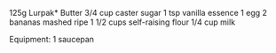 125g Lurpak* Butter
3/4 cup caster sugar
1 tsp vanilla essence
1 egg
2 bananas mashed ripe
1 1/2 cups self-raising flour
1/4 cup milk

Equipment:
1 saucepan